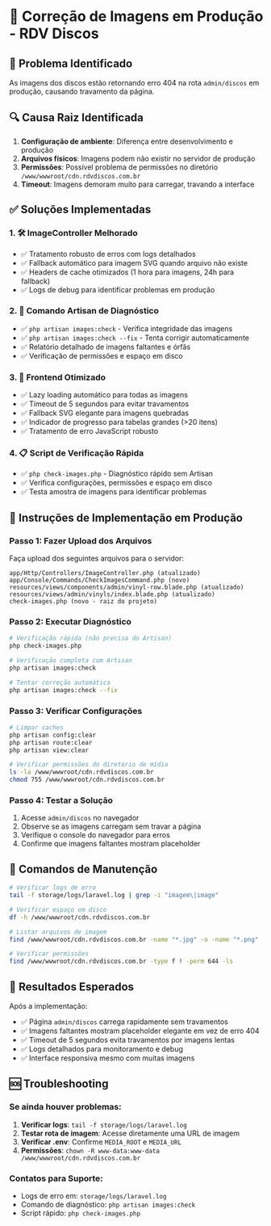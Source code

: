 # 🔧 Correção de Imagens em Produção - RDV Discos

## 🚨 Problema Identificado
As imagens dos discos estão retornando erro 404 na rota `admin/discos` em produção, causando travamento da página.

## 🔍 Causa Raiz Identificada
1. **Configuração de ambiente**: Diferença entre desenvolvimento e produção
2. **Arquivos físicos**: Imagens podem não existir no servidor de produção  
3. **Permissões**: Possível problema de permissões no diretório `/www/wwwroot/cdn.rdvdiscos.com.br`
4. **Timeout**: Imagens demoram muito para carregar, travando a interface

## ✅ Soluções Implementadas

### 1. 🛠️ ImageController Melhorado
- ✅ Tratamento robusto de erros com logs detalhados
- ✅ Fallback automático para imagem SVG quando arquivo não existe
- ✅ Headers de cache otimizados (1 hora para imagens, 24h para fallback)
- ✅ Logs de debug para identificar problemas em produção

### 2. 🎯 Comando Artisan de Diagnóstico
- ✅ `php artisan images:check` - Verifica integridade das imagens
- ✅ `php artisan images:check --fix` - Tenta corrigir automaticamente
- ✅ Relatório detalhado de imagens faltantes e órfãs
- ✅ Verificação de permissões e espaço em disco

### 3. 🚀 Frontend Otimizado
- ✅ Lazy loading automático para todas as imagens
- ✅ Timeout de 5 segundos para evitar travamentos
- ✅ Fallback SVG elegante para imagens quebradas
- ✅ Indicador de progresso para tabelas grandes (>20 itens)
- ✅ Tratamento de erro JavaScript robusto

### 4. 📋 Script de Verificação Rápida
- ✅ `php check-images.php` - Diagnóstico rápido sem Artisan
- ✅ Verifica configurações, permissões e espaço em disco
- ✅ Testa amostra de imagens para identificar problemas

## 🚀 Instruções de Implementação em Produção

### Passo 1: Fazer Upload dos Arquivos
Faça upload dos seguintes arquivos para o servidor:

```
app/Http/Controllers/ImageController.php (atualizado)
app/Console/Commands/CheckImagesCommand.php (novo)
resources/views/components/admin/vinyl-row.blade.php (atualizado)  
resources/views/admin/vinyls/index.blade.php (atualizado)
check-images.php (novo - raiz do projeto)
```

### Passo 2: Executar Diagnóstico
```bash
# Verificação rápida (não precisa do Artisan)
php check-images.php

# Verificação completa com Artisan
php artisan images:check

# Tentar correção automática
php artisan images:check --fix
```

### Passo 3: Verificar Configurações
```bash
# Limpar caches
php artisan config:clear
php artisan route:clear
php artisan view:clear

# Verificar permissões do diretório de mídia
ls -la /www/wwwroot/cdn.rdvdiscos.com.br
chmod 755 /www/wwwroot/cdn.rdvdiscos.com.br
```

### Passo 4: Testar a Solução
1. Acesse `admin/discos` no navegador
2. Observe se as imagens carregam sem travar a página
3. Verifique o console do navegador para erros
4. Confirme que imagens faltantes mostram placeholder

## 🔧 Comandos de Manutenção

```bash
# Verificar logs de erro
tail -f storage/logs/laravel.log | grep -i "imagem\|image"

# Verificar espaço em disco
df -h /www/wwwroot/cdn.rdvdiscos.com.br

# Listar arquivos de imagem
find /www/wwwroot/cdn.rdvdiscos.com.br -name "*.jpg" -o -name "*.png" | wc -l

# Verificar permissões
find /www/wwwroot/cdn.rdvdiscos.com.br -type f ! -perm 644 -ls
```

## 🎯 Resultados Esperados

Após a implementação:
- ✅ Página `admin/discos` carrega rapidamente sem travamentos
- ✅ Imagens faltantes mostram placeholder elegante em vez de erro 404
- ✅ Timeout de 5 segundos evita travamentos por imagens lentas
- ✅ Logs detalhados para monitoramento e debug
- ✅ Interface responsiva mesmo com muitas imagens

## 🆘 Troubleshooting

### Se ainda houver problemas:

1. **Verificar logs**: `tail -f storage/logs/laravel.log`
2. **Testar rota de imagem**: Acesse diretamente uma URL de imagem
3. **Verificar .env**: Confirme `MEDIA_ROOT` e `MEDIA_URL`
4. **Permissões**: `chown -R www-data:www-data /www/wwwroot/cdn.rdvdiscos.com.br`

### Contatos para Suporte:
- Logs de erro em: `storage/logs/laravel.log`
- Comando de diagnóstico: `php artisan images:check`
- Script rápido: `php check-images.php`